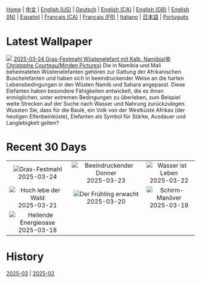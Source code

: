 [Home](../README.md) | [中文](zh-CN.md) | [English (US)](en-US.md) | [Deutsch](de-DE.md) | [English (CA)](en-CA.md) | [English (GB)](en-GB.md) | [English (IN)](en-IN.md) | [Español](es-ES.md) | [Français (CA)](fr-CA.md) | [Français (FR)](fr-FR.md) | [Italiano](it-IT.md) | [日本語](ja-JP.md) | [Português](pt-BR.md)

# Latest Wallpaper
![](https://www.bing.com/th?id=OHR.ElephantGrass_DE-DE3541534518_UHD.jpg)
[2025-03-24 Gras-Festmahl Wüstenelefant mit Kalb, Namibia(© Christophe Courteau/Minden Pictures)](https://www.bing.com/th?id=OHR.ElephantGrass_DE-DE3541534518_UHD.jpg)
Die in Namibia und Mali beheimateten Wüstenelefanten gehören zur Gattung der Afrikanischen Buschelefanten und haben sich in beeindruckender Weise an die harten Lebensbedingungen in den Wüsten Namib und Sahara angepasst. Diese Elefanten haben besondere Fähigkeiten entwickelt, die es ihnen ermöglichen, unter extremen Bedingungen zu überleben, zum Beispiel weite Strecken auf der Suche nach Wasser und Nahrung zurückzulegen. Wussten Sie, dass für die Baulé, ein Volk von der Westküste Afrikas (der heutigen Elfenbeinküste), Elefanten als Symbol für Stärke, Ausdauer und Langlebigkeit gelten?

# Recent 30 Days
|  |  |  |
|:---:|:---:|:---:|
| ![](https://www.bing.com/th?id=OHR.ElephantGrass_DE-DE3541534518_400x240.jpg "Gras-Festmahl") 2025-03-24 | ![](https://www.bing.com/th?id=OHR.NebraskaStorm_DE-DE2755671712_400x240.jpg "Beeindruckender Donner") 2025-03-23 | ![](https://www.bing.com/th?id=OHR.CenoteLilies_DE-DE2391568700_400x240.jpg "Wasser ist Leben") 2025-03-22 |
| ![](https://www.bing.com/th?id=OHR.DanumValley_DE-DE2017511677_400x240.jpg "Hoch lebe der Wald") 2025-03-21 | ![](https://www.bing.com/th?id=OHR.SnowdropsSpring_DE-DE6698149221_400x240.jpg "Der Frühling erwacht") 2025-03-20 | ![](https://www.bing.com/th?id=OHR.BlackHeron_DE-DE7013473338_400x240.jpg "Schirm-Manöver") 2025-03-19 |
| ![](https://www.bing.com/th?id=OHR.SedonaSpring_DE-DE6616608162_400x240.jpg "Heilende Energieoase") 2025-03-18 |  |  |

# History
[2025-03](../archives/wallpaper/de-DE/w_2025_03.md) | [2025-02](../archives/wallpaper/de-DE/w_2025_02.md)
